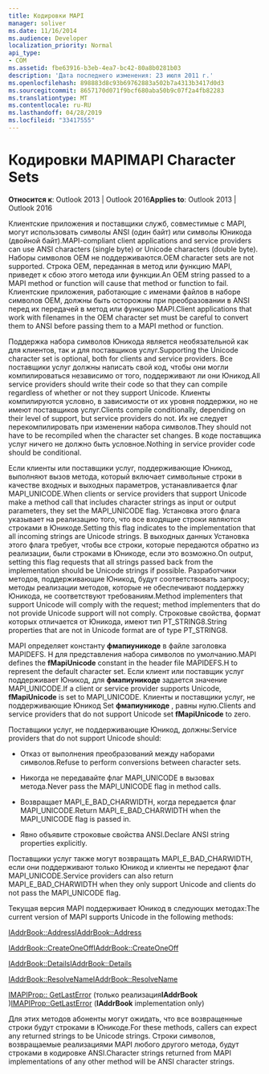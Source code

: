 ```yaml
---
title: Кодировки MAPI
manager: soliver
ms.date: 11/16/2014
ms.audience: Developer
localization_priority: Normal
api_type:
- COM
ms.assetid: fbe63916-b3eb-4ea7-bc42-80a8b0281b03
description: 'Дата последнего изменения: 23 июля 2011 г.'
ms.openlocfilehash: 898883d8c93b69762883a502b7a4313b3417d0d3
ms.sourcegitcommit: 8657170d071f9bcf680aba50b9c07f2a4fb82283
ms.translationtype: MT
ms.contentlocale: ru-RU
ms.lasthandoff: 04/28/2019
ms.locfileid: "33417555"
---
```

# <a name="mapi-character-sets"></a><span data-ttu-id="a48bc-103">Кодировки MAPI</span><span class="sxs-lookup"><span data-stu-id="a48bc-103">MAPI Character Sets</span></span>

  
  
<span data-ttu-id="a48bc-104">**Относится к**: Outlook 2013 | Outlook 2016</span><span class="sxs-lookup"><span data-stu-id="a48bc-104">**Applies to**: Outlook 2013 | Outlook 2016</span></span> 
  
<span data-ttu-id="a48bc-105">Клиентские приложения и поставщики служб, совместимые с MAPI, могут использовать символы ANSI (один байт) или символы Юникода (двойной байт).</span><span class="sxs-lookup"><span data-stu-id="a48bc-105">MAPI-compliant client applications and service providers can use ANSI characters (single byte) or Unicode characters (double byte).</span></span> <span data-ttu-id="a48bc-106">Наборы символов OEM не поддерживаются.</span><span class="sxs-lookup"><span data-stu-id="a48bc-106">OEM character sets are not supported.</span></span> <span data-ttu-id="a48bc-107">Строка OEM, переданная в метод или функцию MAPI, приведет к сбою этого метода или функции.</span><span class="sxs-lookup"><span data-stu-id="a48bc-107">An OEM string passed to a MAPI method or function will cause that method or function to fail.</span></span> <span data-ttu-id="a48bc-108">Клиентские приложения, работающие с именами файлов в наборе символов OEM, должны быть осторожны при преобразовании в ANSI перед их передачей в метод или функцию MAPI.</span><span class="sxs-lookup"><span data-stu-id="a48bc-108">Client applications that work with filenames in the OEM character set must be careful to convert them to ANSI before passing them to a MAPI method or function.</span></span>
  
<span data-ttu-id="a48bc-109">Поддержка набора символов Юникода является необязательной как для клиентов, так и для поставщиков услуг.</span><span class="sxs-lookup"><span data-stu-id="a48bc-109">Supporting the Unicode character set is optional, both for clients and service providers.</span></span> <span data-ttu-id="a48bc-110">Все поставщики услуг должны написать свой код, чтобы они могли компилироваться независимо от того, поддерживают ли они Юникод.</span><span class="sxs-lookup"><span data-stu-id="a48bc-110">All service providers should write their code so that they can compile regardless of whether or not they support Unicode.</span></span> <span data-ttu-id="a48bc-111">Клиенты компилируются условно, в зависимости от их уровня поддержки, но не имеют поставщиков услуг.</span><span class="sxs-lookup"><span data-stu-id="a48bc-111">Clients compile conditionally, depending on their level of support, but service providers do not.</span></span> <span data-ttu-id="a48bc-112">Их не следует перекомпилировать при изменении набора символов.</span><span class="sxs-lookup"><span data-stu-id="a48bc-112">They should not have to be recompiled when the character set changes.</span></span> <span data-ttu-id="a48bc-113">В коде поставщика услуг ничего не должно быть условное.</span><span class="sxs-lookup"><span data-stu-id="a48bc-113">Nothing in service provider code should be conditional.</span></span> 
  
<span data-ttu-id="a48bc-114">Если клиенты или поставщики услуг, поддерживающие Юникод, выполняют вызов метода, который включает символьные строки в качестве входных и выходных параметров, устанавливается флаг MAPI_UNICODE.</span><span class="sxs-lookup"><span data-stu-id="a48bc-114">When clients or service providers that support Unicode make a method call that includes character strings as input or output parameters, they set the MAPI_UNICODE flag.</span></span> <span data-ttu-id="a48bc-115">Установка этого флага указывает на реализацию того, что все входящие строки являются строками в Юникоде.</span><span class="sxs-lookup"><span data-stu-id="a48bc-115">Setting this flag indicates to the implementation that all incoming strings are Unicode strings.</span></span> <span data-ttu-id="a48bc-116">В выходных данных Установка этого флага требует, чтобы все строки, которые передаются обратно из реализации, были строками в Юникоде, если это возможно.</span><span class="sxs-lookup"><span data-stu-id="a48bc-116">On output, setting this flag requests that all strings passed back from the implementation should be Unicode strings if possible.</span></span> <span data-ttu-id="a48bc-117">Разработчики методов, поддерживающие Юникод, будут соответствовать запросу; методы реализации методов, которые не обеспечивают поддержку Юникода, не соответствуют требованиям.</span><span class="sxs-lookup"><span data-stu-id="a48bc-117">Method implementers that support Unicode will comply with the request; method implementers that do not provide Unicode support will not comply.</span></span> <span data-ttu-id="a48bc-118">Строковые свойства, формат которых отличается от Юникода, имеют тип PT_STRING8.</span><span class="sxs-lookup"><span data-stu-id="a48bc-118">String properties that are not in Unicode format are of type PT_STRING8.</span></span>
  
<span data-ttu-id="a48bc-119">MAPI определяет константу **фмапиуникоде** в файле заголовка MAPIDEFS. H для представления набора символов по умолчанию.</span><span class="sxs-lookup"><span data-stu-id="a48bc-119">MAPI defines the **fMapiUnicode** constant in the header file MAPIDEFS.H to represent the default character set.</span></span> <span data-ttu-id="a48bc-120">Если клиент или поставщик услуг поддерживает Юникод, для **фмапиуникоде** задается значение MAPI_UNICODE.</span><span class="sxs-lookup"><span data-stu-id="a48bc-120">If a client or service provider supports Unicode, **fMapiUnicode** is set to MAPI_UNICODE.</span></span> <span data-ttu-id="a48bc-121">Клиенты и поставщики услуг, не поддерживающие Юникод Set **фмапиуникоде** , равны нулю.</span><span class="sxs-lookup"><span data-stu-id="a48bc-121">Clients and service providers that do not support Unicode set **fMapiUnicode** to zero.</span></span> 
  
<span data-ttu-id="a48bc-122">Поставщики услуг, не поддерживающие Юникод, должны:</span><span class="sxs-lookup"><span data-stu-id="a48bc-122">Service providers that do not support Unicode should:</span></span>
  
- <span data-ttu-id="a48bc-123">Отказ от выполнения преобразований между наборами символов.</span><span class="sxs-lookup"><span data-stu-id="a48bc-123">Refuse to perform conversions between character sets.</span></span>
    
- <span data-ttu-id="a48bc-124">Никогда не передавайте флаг MAPI_UNICODE в вызовах метода.</span><span class="sxs-lookup"><span data-stu-id="a48bc-124">Never pass the MAPI_UNICODE flag in method calls.</span></span>
    
- <span data-ttu-id="a48bc-125">Возвращает MAPI_E_BAD_CHARWIDTH, когда передается флаг MAPI_UNICODE.</span><span class="sxs-lookup"><span data-stu-id="a48bc-125">Return MAPI_E_BAD_CHARWIDTH when the MAPI_UNICODE flag is passed in.</span></span>
    
- <span data-ttu-id="a48bc-126">Явно объявите строковые свойства ANSI.</span><span class="sxs-lookup"><span data-stu-id="a48bc-126">Declare ANSI string properties explicitly.</span></span> 
    
<span data-ttu-id="a48bc-127">Поставщики услуг также могут возвращать MAPI_E_BAD_CHARWIDTH, если они поддерживают только Юникод и клиенты не передают флаг MAPI_UNICODE.</span><span class="sxs-lookup"><span data-stu-id="a48bc-127">Service providers can also return MAPI_E_BAD_CHARWIDTH when they only support Unicode and clients do not pass the MAPI_UNICODE flag.</span></span> 
  
 <span data-ttu-id="a48bc-128">Текущая версия MAPI поддерживает Юникод в следующих методах:</span><span class="sxs-lookup"><span data-stu-id="a48bc-128">The current version of MAPI supports Unicode in the following methods:</span></span> 
  
[<span data-ttu-id="a48bc-129">IAddrBook::Address</span><span class="sxs-lookup"><span data-stu-id="a48bc-129">IAddrBook::Address</span></span>](iaddrbook-address.md)
  
[<span data-ttu-id="a48bc-130">IAddrBook::CreateOneOff</span><span class="sxs-lookup"><span data-stu-id="a48bc-130">IAddrBook::CreateOneOff</span></span>](iaddrbook-createoneoff.md)
  
[<span data-ttu-id="a48bc-131">IAddrBook::Details</span><span class="sxs-lookup"><span data-stu-id="a48bc-131">IAddrBook::Details</span></span>](iaddrbook-details.md)
  
[<span data-ttu-id="a48bc-132">IAddrBook::ResolveName</span><span class="sxs-lookup"><span data-stu-id="a48bc-132">IAddrBook::ResolveName</span></span>](iaddrbook-resolvename.md)
  
<span data-ttu-id="a48bc-133">[IMAPIProp:: GetLastError](imapiprop-getlasterror.md) (только реализация**IAddrBook** )</span><span class="sxs-lookup"><span data-stu-id="a48bc-133">[IMAPIProp::GetLastError](imapiprop-getlasterror.md) (**IAddrBook** implementation only)</span></span> 
  
<span data-ttu-id="a48bc-134">Для этих методов абоненты могут ожидать, что все возвращенные строки будут строками в Юникоде.</span><span class="sxs-lookup"><span data-stu-id="a48bc-134">For these methods, callers can expect any returned strings to be Unicode strings.</span></span> <span data-ttu-id="a48bc-135">Строки символов, возвращаемые реализациями MAPI любого другого метода, будут строками в кодировке ANSI.</span><span class="sxs-lookup"><span data-stu-id="a48bc-135">Character strings returned from MAPI implementations of any other method will be ANSI character strings.</span></span>
  

